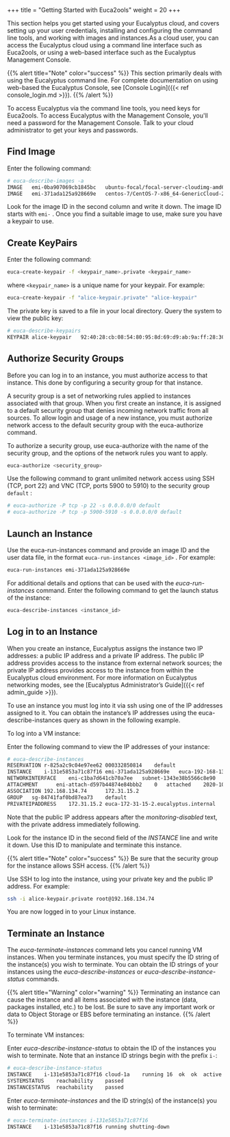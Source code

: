 +++
title = "Getting Started with Euca2ools"
weight = 20
+++


This section helps you get started using your Eucalyptus cloud, and covers setting up your user credentials, installing and configuring the command line tools, and working with images and instances.As a cloud user, you can access the Eucalyptus cloud using a command line interface such as Euca2ools, or using a web-based interface such as the Eucalyptus Management Console.


{{% alert title="Note" color="success" %}}
This section primarily deals with using the Eucalyptus command line. For complete documentation on using web-based the Eucalyptus Console, see [Console Login]({{< ref console_login.md >}}).
{{% /alert %}}

To access Eucalyptus via the command line tools, you need keys for Euca2ools. To access Eucalyptus with the Management Console, you'll need a password for the Management Console. Talk to your cloud administrator to get your keys and passwords.

## Find Image

Enter the following command:

```bash
# euca-describe-images -a
IMAGE	emi-0ba907069cb1845bc	ubuntu-focal/focal-server-cloudimg-amd64.raw.manifest.xml	000575948401	available	public	x86_64	machine				instance-storehvm	
IMAGE	emi-371ada125a928669e	centos-7/CentOS-7-x86_64-GenericCloud-2003.raw.manifest.xml	000575948401	available	public	x86_64	machine				instance-storehvm	
```

Look for the image ID in the second column and write it down. The image ID starts with `emi-` . Once you find a suitable image to use, make sure you have a keypair to use.

## Create KeyPairs

Enter the following command:

```bash
euca-create-keypair -f <keypair_name>.private <keypair_name>
```

where `<keypair_name>` is a unique name for your keypair. For example:

```bash
euca-create-keypair -f "alice-keypair.private" "alice-keypair"
```

The private key is saved to a file in your local directory. Query the system to view the public key:

```bash
# euca-describe-keypairs
KEYPAIR	alice-keypair	92:40:28:cb:08:54:80:95:8d:69:d9:ab:9a:ff:28:30:40:12:6a:66
```

## Authorize Security Groups

Before you can log in to an instance, you must authorize access to that instance. This done by configuring a security group for that instance.

A security group is a set of networking rules applied to instances associated with that group. When you first create an instance, it is assigned to a default security group that denies incoming network traffic from all sources. To allow login and usage of a new instance, you must authorize network access to the default security group with the euca-authorize command.

To authorize a security group, use euca-authorize with the name of the security group, and the options of the network rules you want to apply.

```bash
euca-authorize <security_group>
```

Use the following command to grant unlimited network access using SSH (TCP, port 22) and VNC (TCP, ports 5900 to 5910) to the security group `default` :

```bash
# euca-authorize -P tcp -p 22 -s 0.0.0.0/0 default
# euca-authorize -P tcp -p 5900-5910 -s 0.0.0.0/0 default
```
 
## Launch an Instance

Use the euca-run-instances command and provide an image ID and the user data file, in the format `euca-run-instances <image_id>` . For example: 

```bash
euca-run-instances emi-371ada125a928669e
```

For additional details and options that can be used with the *euca-run-instances* command. Enter the following command to get the launch status of the instance: 

```bash
euca-describe-instances <instance_id>
```

## Log in to an Instance

When you create an instance, Eucalyptus assigns the instance two IP addresses: a public IP address and a private IP address. The public IP address provides access to the instance from external network sources; the private IP address provides access to the instance from within the Eucalyptus cloud environment. For more information on Eucalyptus networking modes, see the [Eucalyptus Administrator’s Guide]({{< ref admin_guide >}}).

To use an instance you must log into it via ssh using one of the IP addresses assigned to it. You can obtain the instance’s IP addresses using the euca-describe-instances query as shown in the following example.

To log into a VM instance:

Enter the following command to view the IP addresses of your instance:

```bash
# euca-describe-instances
RESERVATION	r-825a2c9c04e97ee62	000332850814	default
INSTANCE	i-131e5853a71c87f16	emi-371ada125a928669e	euca-192-168-134-74.eucalyptus.mycloud.example.com	euca-172-31-15-2.eucalyptus.internal	running		0		t2.micro	2020-10-19T16:35:36.120Z	cloud-1a				monitoring-disabled	192.168.134.74	172.31.15.2	vpc-bded94e5dd0a07bc3	subnet-1343e38b5566c8e90	instance-store					hvm			sg-84741faf0bd87ea73				x86_64
NETWORKINTERFACE	eni-c1ba7d641cb70a7ee	subnet-1343e38b5566c8e90	vpc-bded94e5dd0a07bc3	000332850814	in-use	172.31.15.2	euca-172-31-15-2.eucalyptus.internal	true
ATTACHMENT		eni-attach-d597b44874e84bbb2	0	attached	2020-10-19T16:35:36.125Z	true
ASSOCIATION	192.168.134.74		172.31.15.2
GROUP	sg-84741faf0bd87ea73	default
PRIVATEIPADDRESS	172.31.15.2	euca-172-31-15-2.eucalyptus.internal	primary
```

Note that the public IP address appears after the *monitoring-disabled* text, with the private address immediately following.

Look for the instance ID in the second field of the *INSTANCE* line and write it down. Use this ID to manipulate and terminate this instance.

{{% alert title="Note" color="success" %}}
Be sure that the security group for the instance allows SSH access.
{{% /alert %}}

Use SSH to log into the instance, using your private key and the public IP address. For example:

```bash
ssh -i alice-keypair.private root@192.168.134.74 
```

You are now logged in to your Linux instance. 

## Terminate an Instance

The *euca-terminate-instances* command lets you cancel running VM instances. When you terminate instances, you must specify the ID string of the instance(s) you wish to terminate. You can obtain the ID strings of your instances using the *euca-describe-instances* or *euca-describe-instance-status* commands. 


{{% alert title="Warning" color="warning" %}}
Terminating an instance can cause the instance and all items associated with the instance (data, packages installed, etc.) to be lost. Be sure to save any important work or data to Object Storage or EBS before terminating an instance. 
{{% /alert %}}

To terminate VM instances: 

Enter *euca-describe-instance-status* to obtain the ID of the instances you wish to terminate. Note that an instance ID strings begin with the prefix `i-`: 

```bash
# euca-describe-instance-status
INSTANCE	i-131e5853a71c87f16	cloud-1a	running	16	ok	ok	active	
SYSTEMSTATUS	reachability	passed	
INSTANCESTATUS	reachability	passed
```

Enter *euca-terminate-instances* and the ID string(s) of the instance(s) you wish to terminate: 

```bash
# euca-terminate-instances i-131e5853a71c87f16
INSTANCE	i-131e5853a71c87f16	running	shutting-down
```
